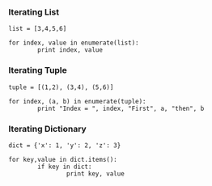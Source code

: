 ### Iterating List
```
list = [3,4,5,6]

for index, value in enumerate(list):
        print index, value
```

### Iterating Tuple
```
tuple = [(1,2), (3,4), (5,6)]

for index, (a, b) in enumerate(tuple):
        print "Index = ", index, "First", a, "then", b
```
### Iterating Dictionary
```
dict = {'x': 1, 'y': 2, 'z': 3}

for key,value in dict.items():
        if key in dict:
                print key, value
```
